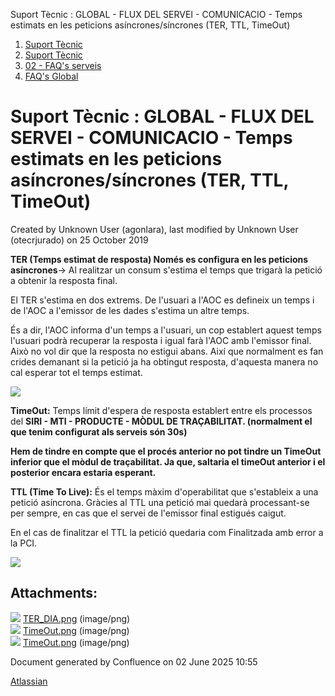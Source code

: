 Suport Tècnic : GLOBAL - FLUX DEL SERVEI - COMUNICACIO - Temps estimats en les peticions asíncrones/síncrones (TER, TTL, TimeOut)  

1.  [Suport Tècnic](index.md)
2.  [Suport Tècnic](13893782.md)
3.  [02 - FAQ's serveis](26313393.md)
4.  [FAQ's Global](28705585.md)

Suport Tècnic : GLOBAL - FLUX DEL SERVEI - COMUNICACIO - Temps estimats en les peticions asíncrones/síncrones (TER, TTL, TimeOut)
=================================================================================================================================

Created by Unknown User (agonlara), last modified by Unknown User (otecrjurado) on 25 October 2019

**TER (Temps estimat de resposta) Només es configura en les peticions asíncrones**→ Al realitzar un consum s'estima el temps que trigarà la petició a obtenir la resposta final. 

El TER s'estima en dos extrems. De l'usuari a l'AOC es defineix un temps i de l'AOC a l'emissor de les dades s'estima un altre temps. 

És a dir, l'AOC informa d'un temps a l'usuari, un cop establert aquest temps l'usuari podrà recuperar la resposta i igual farà l'AOC amb l'emissor final. Això no vol dir que la resposta no estigui abans. Així que normalment es fan crides demanant si la petició ja ha obtingut resposta, d'aquesta manera no cal esperar tot el temps estimat. 

  

![](attachments/26313200/26315646.png)

  

  

**TimeOut:** Temps límit d'espera de resposta establert entre els processos del **SIRI - MTI - PRODUCTE - MÒDUL DE TRAÇABILITAT. (normalment el que tenim configurat als serveis són 30s)**

**Hem de tindre en compte que el procés anterior no pot tindre un TimeOut inferior que el mòdul de traçabilitat. Ja que, saltaria el timeOut anterior i el posterior encara estaria esperant.** 

**TTL (Time To Live):** És el temps màxim d'operabilitat que s'estableix a una petició asíncrona. Gràcies al TTL una petició mai quedarà processant-se per sempre, en cas que el servei de l'emissor final estigués caigut. 

En el cas de finalitzar el TTL la petició quedaria com Finalitzada amb error a la PCI.

  

![](attachments/26313200/26315738.png)

  

Attachments:
------------

![](images/icons/bullet_blue.gif) [TER\_DIA.png](attachments/26313200/26315646.png) (image/png)  
![](images/icons/bullet_blue.gif) [TimeOut.png](attachments/26313200/26315718.png) (image/png)  
![](images/icons/bullet_blue.gif) [TimeOut.png](attachments/26313200/26315738.png) (image/png)  

Document generated by Confluence on 02 June 2025 10:55

[Atlassian](http://www.atlassian.com/)